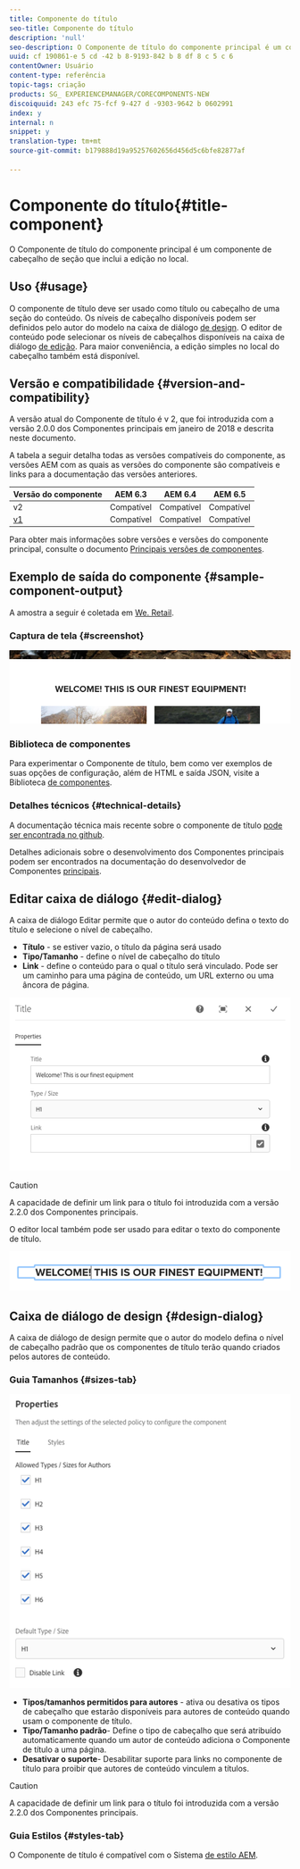 ```yaml
---
title: Componente do título
seo-title: Componente do título
description: 'null'
seo-description: O Componente de título do componente principal é um componente de cabeçalho de seção que inclui a edição no local.
uuid: cf 190861-e 5 cd -42 b 8-9193-842 b 8 df 8 c 5 c 6
contentOwner: Usuário
content-type: referência
topic-tags: criação
products: SG_ EXPERIENCEMANAGER/CORECOMPONENTS-NEW
discoiquuid: 243 efc 75-fcf 9-427 d -9303-9642 b 0602991
index: y
internal: n
snippet: y
translation-type: tm+mt
source-git-commit: b179888d19a95257602656d456d5c6bfe82877af

---
```



# Componente do título{#title-component}

O Componente de título do componente principal é um componente de cabeçalho de seção que inclui a edição no local.

## Uso {#usage}

O componente de título deve ser usado como título ou cabeçalho de uma seção do conteúdo. Os níveis de cabeçalho disponíveis podem ser definidos pelo autor do modelo na caixa de diálogo [de design](#design-dialog). O editor de conteúdo pode selecionar os níveis de cabeçalhos disponíveis na caixa de diálogo [de edição](#edit-dialog). Para maior conveniência, a edição simples no local do cabeçalho também está disponível.

## Versão e compatibilidade {#version-and-compatibility}

A versão atual do Componente de título é v 2, que foi introduzida com a versão 2.0.0 dos Componentes principais em janeiro de 2018 e descrita neste documento.

A tabela a seguir detalha todas as versões compatíveis do componente, as versões AEM com as quais as versões do componente são compatíveis e links para a documentação das versões anteriores.

| Versão do componente | AEM 6.3 | AEM 6.4 | AEM 6.5 |
|---|---|---|---|
| v2 | Compatível | Compatível | Compatível |
| [v1](title-v1.md) | Compatível | Compatível | Compatível |

Para obter mais informações sobre versões e versões do componente principal, consulte o documento [Principais versões de componentes](versions.md).

## Exemplo de saída do componente {#sample-component-output}

A amostra a seguir é coletada em [We. Retail](https://helpx.adobe.com/experience-manager/6-5/sites/developing/using/we-retail.html).

### Captura de tela {#screenshot}

![](assets/chlimage_1-36.png)

### Biblioteca de componentes

Para experimentar o Componente de título, bem como ver exemplos de suas opções de configuração, além de HTML e saída JSON, visite a Biblioteca [de componentes](http://opensource.adobe.com/aem-core-wcm-components/library/title.html).

### Detalhes técnicos {#technical-details}

A documentação técnica mais recente sobre o componente de título [pode ser encontrada no github](https://github.com/adobe/aem-core-wcm-components/blob/master/content/src/content/jcr_root/apps/core/wcm/components/title/v2/title).

Detalhes adicionais sobre o desenvolvimento dos Componentes principais podem ser encontrados na documentação do desenvolvedor de Componentes [principais](developing.md).

## Editar caixa de diálogo {#edit-dialog}

A caixa de diálogo Editar permite que o autor do conteúdo defina o texto do título e selecione o nível de cabeçalho.

* **Título** - se estiver vazio, o título da página será usado
* **Tipo/Tamanho** - define o nível de cabeçalho do título
* **Link** - define o conteúdo para o qual o título será vinculado. Pode ser um caminho para uma página de conteúdo, um URL externo ou uma âncora de página.

![](assets/screenshot_2018-10-19at110055.png)

>[!CAUTION]
>
>A capacidade de definir um link para o título foi introduzida com a versão 2.2.0 dos Componentes principais.

O editor local também pode ser usado para editar o texto do componente de título.

![](assets/chlimage_1-37.png)

## Caixa de diálogo de design {#design-dialog}

A caixa de diálogo de design permite que o autor do modelo defina o nível de cabeçalho padrão que os componentes de título terão quando criados pelos autores de conteúdo.

### Guia Tamanhos {#sizes-tab}

![](assets/screenshot_2018-10-19at110120.png)

* **Tipos/tamanhos permitidos para autores** - ativa ou desativa os tipos de cabeçalho que estarão disponíveis para autores de conteúdo quando usam o componente de título.
* **Tipo/Tamanho padrão**- Define o tipo de cabeçalho que será atribuído automaticamente quando um autor de conteúdo adiciona o Componente de título a uma página.
* **Desativar o suporte**- Desabilitar suporte para links no componente de título para proibir que autores de conteúdo vinculem a títulos.

>[!CAUTION]
>
>A capacidade de definir um link para o título foi introduzida com a versão 2.2.0 dos Componentes principais.

### Guia Estilos {#styles-tab}

O Componente de título é compatível com o Sistema [de estilo AEM](authoring.md#component-styling).